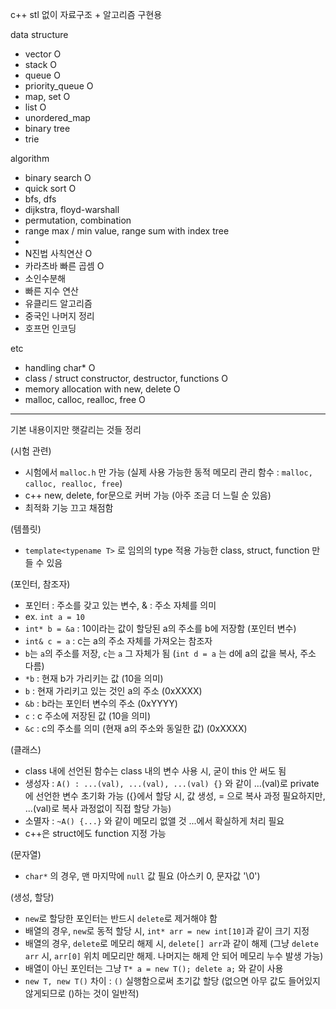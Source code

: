 c++ stl 없이 자료구조 + 알고리즘 구현용

data structure

- vector O
- stack O 
- queue O
- priority_queue O
- map, set O
- list O
- unordered_map
- binary tree
- trie

algorithm

- binary search O
- quick sort O
- bfs, dfs
- dijkstra, floyd-warshall
- permutation, combination
- range max / min value, range sum with index tree
- 
- N진법 사칙연산 O
- 카라츠바 빠른 곱셈 O
- 소인수분해
- 빠른 지수 연산
- 유클리드 알고리즘
- 중국인 나머지 정리
- 호프먼 인코딩 

etc

- handling char* O
- class / struct constructor, destructor, functions O
- memory allocation with new, delete O
- malloc, calloc, realloc, free O

----

기본 내용이지만 햇갈리는 것들 정리

(시험 관련)
- 시험에서 `malloc.h` 만 가능 (실제 사용 가능한 동적 메모리 관리 함수 : `malloc, calloc, realloc, free`)
- c++ new, delete, for문으로 커버 가능 (아주 조금 더 느릴 순 있음)
- 최적화 기능 끄고 채점함
  
(템플릿)
- `template<typename T>` 로 임의의 type 적용 가능한 class, struct, function 만들 수 있음

(포인터, 참조자)
- 포인터 : 주소를 갖고 있는 변수, & : 주소 자체를 의미
- ex. `int a = 10`
- `int* b = &a` : 10이라는 값이 할당된 a의 주소를 b에 저장함 (포인터 변수)
- `int& c = a` : c는 a의 주소 자체를 가져오는 참조자
- `b`는 `a`의 주소를 저장, `c`는 `a` 그 자체가 됨 (`int d = a` 는 d에 a의 값을 복사, 주소 다름)
- `*b` : 현재 b가 가리키는 값 (10을 의미)
- `b` : 현재 가리키고 있는 것인 a의 주소 (0xXXXX)
- `&b` : b라는 포인터 변수의 주소 (0xYYYY)
- `c` : c 주소에 저장된 값 (10을 의미)
- `&c` : c의 주소를 의미 (현재 a의 주소와 동일한 값) (0xXXXX)

(클래스)
- class 내에 선언된 함수는 class 내의 변수 사용 시, 굳이 this 안 써도 됨
- 생성자 : `A() : ...(val), ...(val), ...(val) {}` 와 같이 ...(val)로 private에 선언한 변수 초기화 가능 ({}에서 할당 시, 값 생성, = 으로 복사 과정 필요하지만, ...(val)로 복사 과정없이 직접 할당 가능)
- 소멸자 : `~A() {...}` 와 같이 메모리 없앨 것 ...에서 확실하게 처리 필요
- c++은 struct에도 function 지정 가능 

(문자열)
- `char*` 의 경우, 맨 마지막에 `null` 값 필요 (아스키 0, 문자값 '\0') 

(생성, 할당)
- `new`로 할당한 포인터는 반드시 `delete`로 제거해야 함
- 배열의 경우, `new`로 동적 할당 시, `int* arr = new int[10]`과 같이 크기 지정
- 배열의 경우, `delete`로 메모리 해제 시, `delete[] arr`과 같이 해제 (그냥 `delete arr` 시, `arr[0]` 위치 메모리만 해제. 나머지는 해제 안 되어 메모리 누수 발생 가능)
- 배열이 아닌 포인터는 그냥 `T* a = new T(); delete a;` 와 같이 사용
- `new T, new T()` 차이 : `()` 실행함으로써 초기값 할당 (없으면 아무 값도 들어있지 않게되므로 ()하는 것이 일반적)
